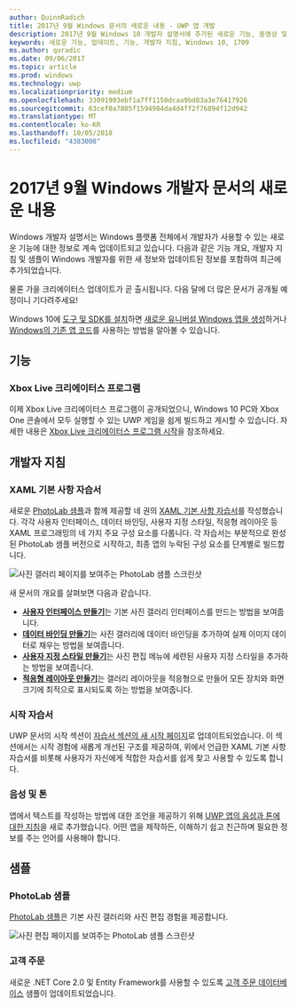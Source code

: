 ```yaml
---
author: QuinnRadich
title: 2017년 9월 Windows 문서의 새로운 내용 - UWP 앱 개발
description: 2017년 9월 Windows 10 개발자 설명서에 추가된 새로운 기능, 동영상 및 개발자 지침
keywords: 새로운 기능, 업데이트, 기능, 개발자 지침, Windows 10, 1709
ms.author: quradic
ms.date: 09/06/2017
ms.topic: article
ms.prod: windows
ms.technology: uwp
ms.localizationpriority: medium
ms.openlocfilehash: 33091903ebf1a7ff1150dcaa9bd83a3e76417926
ms.sourcegitcommit: 63cef0a7805f1594984da4d4ff2f76894f12d942
ms.translationtype: MT
ms.contentlocale: ko-KR
ms.lasthandoff: 10/05/2018
ms.locfileid: "4383008"
---
```

# <a name="whats-new-in-the-windows-developer-docs-in-september-2017"></a>2017년 9월 Windows 개발자 문서의 새로운 내용

Windows 개발자 설명서는 Windows 플랫폼 전체에서 개발자가 사용할 수 있는 새로운 기능에 대한 정보로 계속 업데이트되고 있습니다. 다음과 같은 기능 개요, 개발자 지침 및 샘플이 Windows 개발자를 위한 새 정보와 업데이트된 정보를 포함하여 최근에 추가되었습니다.

물론 가을 크리에이터스 업데이트가 곧 출시됩니다. 다음 달에 더 많은 문서가 공개될 예정이니 기다려주세요!

Windows 10에 [도구 및 SDK를 설치](http://go.microsoft.com/fwlink/?LinkId=821431)하면 [새로운 유니버설 Windows 앱을 생성](../get-started/your-first-app.md)하거나 [Windows의 기존 앱 코드](../porting/index.md)를 사용하는 방법을 알아볼 수 있습니다.

## <a name="features"></a>기능

### <a name="xbox-live-creators-program"></a>Xbox Live 크리에이터스 프로그램

이제 Xbox Live 크리에이터스 프로그램이 공개되었으니, Windows 10 PC와 Xbox One 콘솔에서 모두 실행할 수 있는 UWP 게임을 쉽게 빌드하고 게시할 수 있습니다. 자세한 내용은 [Xbox Live 크리에이터스 프로그램 시작](../xbox-live/get-started-with-creators/get-started-with-xbox-live-creators.md)을 참조하세요.

## <a name="developer-guidance"></a>개발자 지침

### <a name="xaml-basics-tutorials"></a>XAML 기본 사항 자습서

새로운 [PhotoLab 샘플](https://github.com/Microsoft/Windows-appsample-photo-lab)과 함께 제공할 네 권의 [XAML 기본 사항 자습서](https://docs.microsoft.com/en-us/windows/uwp/get-started/xaml-basics-intro)를 작성했습니다. 각각 사용자 인터페이스, 데이터 바인딩, 사용자 지정 스타일, 적응형 레이아웃 등 XAML 프로그래밍의 네 가지 주요 구성 요소를 다룹니다. 각 자습서는 부분적으로 완성된 PhotoLab 샘플 버전으로 시작하고, 최종 앱의 누락된 구성 요소를 단계별로 빌드합니다. 

![사진 갤러리 페이지를 보여주는 PhotoLab 샘플 스크린샷](images/PhotoLab-gallery-page.png)  

새 문서의 개요를 살펴보면 다음과 같습니다.

+ [**사용자 인터페이스 만들기**](https://docs.microsoft.com/en-us/windows/uwp/get-started/xaml-basics-ui)는 기본 사진 갤러리 인터페이스를 만드는 방법을 보여줍니다.
+ [**데이터 바인딩 만들기**](https://docs.microsoft.com/en-us/windows/uwp/get-started/xaml-basics-data-binding)는 사진 갤러리에 데이터 바인딩을 추가하여 실제 이미지 데이터로 채우는 방법을 보여줍니다.
+ [**사용자 지정 스타일 만들기**](https://docs.microsoft.com/en-us/windows/uwp/get-started/xaml-basics-style)는 사진 편집 메뉴에 세련된 사용자 지정 스타일을 추가하는 방법을 보여줍니다.
+ [**적응형 레이아웃 만들기**](https://docs.microsoft.com/en-us/windows/uwp/get-started/xaml-basics-adaptive-layout)는 갤러리 레이아웃을 적응형으로 만들어 모든 장치와 화면 크기에 최적으로 표시되도록 하는 방법을 보여줍니다.

### <a name="get-started-tutorials"></a>시작 자습서

UWP 문서의 시작 섹션이 [자습서 섹션의 새 시작 페이지](https://docs.microsoft.com/windows/uwp/get-started/create-uwp-apps)로 업데이트되었습니다. 이 섹션에서는 시작 경험에 새롭게 개선된 구조를 제공하여, 위에서 언급한 XAML 기본 사항 자습서를 비롯해 사용자가 자신에게 적합한 자습서를 쉽게 찾고 사용할 수 있도록 합니다.

### <a name="voice-and-tone"></a>음성 및 톤

앱에서 텍스트를 작성하는 방법에 대한 조언을 제공하기 위해 [UWP 앱의 음성과 톤에 대한 지침](https://docs.microsoft.com/windows/uwp/in-app-help/voice-and-tone)을 새로 추가했습니다. 어떤 앱을 제작하든, 이해하기 쉽고 친근하며 필요한 정보를 주는 언어를 사용해야 합니다.

## <a name="samples"></a>샘플

### <a name="photolab-sample"></a>PhotoLab 샘플

[PhotoLab 샘플](https://github.com/Microsoft/windows-appsample-photo-lab)은 기본 사진 갤러리와 사진 편집 경험을 제공합니다.

![사진 편집 페이지를 보여주는 PhotoLab 샘플 스크린샷](images/PhotoLab-editing-page.png)  

### <a name="customer-orders"></a>고객 주문

새로운 .NET Core 2.0 및 Entity Framework를 사용할 수 있도록 [고객 주문 데이터베이스](https://github.com/Microsoft/Windows-appsample-customers-orders-database) 샘플이 업데이트되었습니다.